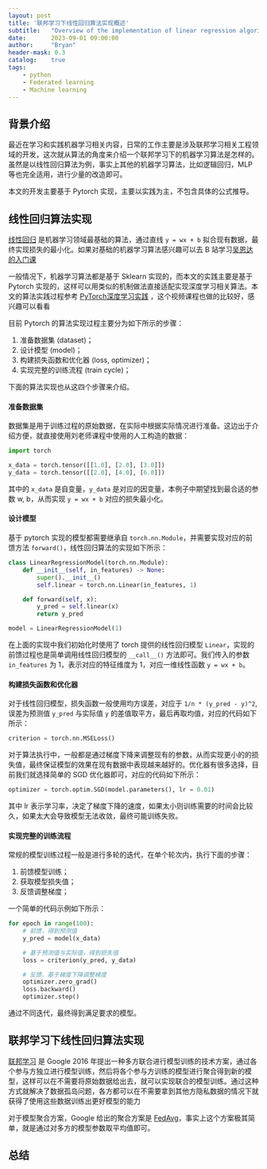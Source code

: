```yaml
---
layout: post
title: '联邦学习下线性回归算法实现概述'
subtitle:   "Overview of the implementation of linear regression algorithm under federated learning"
date:       2023-09-01 09:00:00
author:     "Bryan"
header-mask: 0.3
catalog:    true
tags:
    - python
    - Federated learning
    - Machine learning
---
```


## 背景介绍
最近在学习和实践机器学习相关内容，日常的工作主要是涉及联邦学习相关工程领域的开发，这次就从算法的角度来介绍一个联邦学习下的机器学习算法是怎样的。虽然是以线性回归算法为例，事实上其他的机器学习算法，比如逻辑回归，MLP 等也完全适用，进行少量的改造即可。

本文的开发主要基于 Pytorch 实现，主要以实践为主，不包含具体的公式推导。

## 线性回归算法实现
[线性回归](https://zh.wikipedia.org/wiki/%E7%B7%9A%E6%80%A7%E5%9B%9E%E6%AD%B8) 是机器学习领域最基础的算法，通过直线 `y = wx + b` 拟合现有数据，最终实现损失的最小化。如果对基础的机器学习算法感兴趣可以去 B 站学习[吴恩达的入门课](https://www.bilibili.com/video/BV19B4y1W76i?p=1&vd_source=7b994c4c6ab1cc3449aaae9c1ca56843)

一般情况下，机器学习算法都是基于 Sklearn 实现的，而本文的实践主要是基于 Pytorch 实现的，这样可以用类似的机制做法直接适配实现深度学习相关算法。本文的算法实践过程参考 [PyTorch深度学习实践](https://www.bilibili.com/video/BV1Y7411d7Ys/?vd_source=7b994c4c6ab1cc3449aaae9c1ca56843) ，这个视频课程也做的比较好，感兴趣可以看看

目前 Pytorch 的算法实现过程主要分为如下所示的步骤：

1. 准备数据集 (dataset)；
2. 设计模型 (model)；
3. 构建损失函数和优化器 (loss, optimizer)；
4. 实现完整的训练流程 (train cycle)；

下面的算法实现也从这四个步骤来介绍。

#### 准备数据集
数据集是用于训练过程的原始数据，在实际中根据实际情况进行准备。这边出于介绍方便，就直接使用刘老师课程中使用的人工构造的数据：

```python
import torch

x_data = torch.tensor([[1.0], [2.0], [3.0]])
y_data = torch.tensor([[2.0], [4.0], [6.0]])
```

其中的 `x_data` 是自变量，`y_data` 是对应的因变量，本例子中期望找到最合适的参数 w, b，从而实现 `y = wx + b` 对应的损失最小化。

#### 设计模型
基于 pytorch 实现的模型都需要继承自 `torch.nn.Module`，并需要实现对应的前馈方法 `forward()`，线性回归算法的实现如下所示：

```python
class LinearRegressionModel(torch.nn.Module):
    def __init__(self, in_features) -> None:
        super().__init__()
        self.linear = torch.nn.Linear(in_features, 1)

    def forward(self, x):
        y_pred = self.linear(x)
        return y_pred

model = LinearRegressionModel(1)

```

在上面的实现中我们初始化时使用了 torch 提供的线性回归模型 `Linear`，实现的前馈过程也是简单调用线性回归模型的 `__call__()` 方法即可。我们传入的参数 `in_features` 为 1，表示对应的特征维度为 1，对应一维线性函数 `y = wx + b`。

#### 构建损失函数和优化器
对于线性回归模型，损失函数一般使用均方误差，对应于 `1/n * (y_pred - y)^2`, 误差为预测值 `y_pred` 与实际值 `y` 的差值取平方，最后再取均值，对应的代码如下所示：

```python
criterion = torch.nn.MSELoss()
```

对于算法执行中，一般都是通过梯度下降来调整现有的参数，从而实现更小的的损失值，最终保证模型的效果在现有数据中表现越来越好的。优化器有很多选择，目前我们就选择简单的 SGD 优化器即可，对应的代码如下所示：

```python
optimizer = torch.optim.SGD(model.parameters(), lr = 0.01)
```

其中 lr 表示学习率，决定了梯度下降的速度，如果太小则训练需要的时间会比较久，如果太大会导致模型无法收敛，最终可能训练失败。

#### 实现完整的训练流程
常规的模型训练过程一般是进行多轮的迭代，在单个轮次内，执行下面的步骤：

1. 前馈模型训练；
2. 获取模型损失值；
3. 反馈调整梯度；

一个简单的代码示例如下所示：

```python
for epoch in range(100):
    # 前馈，得到预测值
    y_pred = model(x_data)

    # 基于预测值与实际值，得到损失值
    loss = criterion(y_pred, y_data)

    # 反馈，基于梯度下降调整梯度
    optimizer.zero_grad()
    loss.backward()
    optimizer.step()
```

通过不同迭代，最终得到满足要求的模型。

## 联邦学习下线性回归算法实现
[联邦学习](https://cloud.google.com/architecture/federated-learning-google-cloud?hl=zh-cn) 是 Google 2016 年提出一种多方联合进行模型训练的技术方案，通过各个参与方独立进行模型训练，然后将各个参与方训练的模型进行聚合得到新的模型，这样可以在不需要将原始数据给出去，就可以实现联合的模型训练。通过这种方式就解决了数据孤岛问题，各方都可以在不需要拿到其他方隐私数据的情况下就获得了使用这些数据训练出更好模型的能力

对于模型聚合方案，Google 给出的聚合方案是 [FedAvg](https://arxiv.org/abs/1602.05629)，事实上这个方案极其简单，就是通过对多方的模型参数取平均值即可。






## 总结

